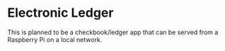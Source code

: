 # Electronic Ledger

This is planned to be a checkbook/ledger app that can be served from a Raspberry Pi on a local network.
